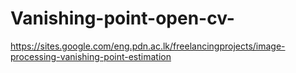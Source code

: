 # Vanishing-point-open-cv-
https://sites.google.com/eng.pdn.ac.lk/freelancingprojects/image-processing-vanishing-point-estimation
